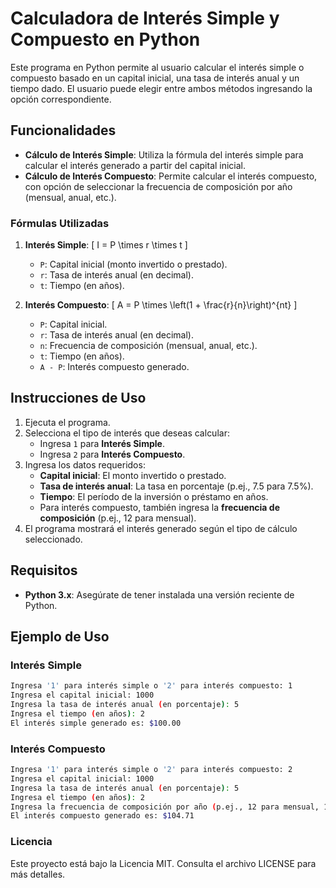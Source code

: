# Calculadora de Interés Simple y Compuesto en Python

Este programa en Python permite al usuario calcular el interés simple o compuesto basado en un capital inicial, una tasa de interés anual y un tiempo dado. El usuario puede elegir entre ambos métodos ingresando la opción correspondiente.

## Funcionalidades

- **Cálculo de Interés Simple**: Utiliza la fórmula del interés simple para calcular el interés generado a partir del capital inicial.
- **Cálculo de Interés Compuesto**: Permite calcular el interés compuesto, con opción de seleccionar la frecuencia de composición por año (mensual, anual, etc.).

### Fórmulas Utilizadas

1. **Interés Simple**:
\[
   I = P \times r \times t
\]
   - `P`: Capital inicial (monto invertido o prestado).
   - `r`: Tasa de interés anual (en decimal).
   - `t`: Tiempo (en años).

2. **Interés Compuesto**:
\[
   A = P \times \left(1 + \frac{r}{n}\right)^{nt}
\]
   - `P`: Capital inicial.
   - `r`: Tasa de interés anual (en decimal).
   - `n`: Frecuencia de composición (mensual, anual, etc.).
   - `t`: Tiempo (en años).
   - `A - P`: Interés compuesto generado.

## Instrucciones de Uso

1. Ejecuta el programa.
2. Selecciona el tipo de interés que deseas calcular:
   - Ingresa `1` para **Interés Simple**.
   - Ingresa `2` para **Interés Compuesto**.
3. Ingresa los datos requeridos:
   - **Capital inicial**: El monto invertido o prestado.
   - **Tasa de interés anual**: La tasa en porcentaje (p.ej., 7.5 para 7.5%).
   - **Tiempo**: El período de la inversión o préstamo en años.
   - Para interés compuesto, también ingresa la **frecuencia de composición** (p.ej., 12 para mensual).
4. El programa mostrará el interés generado según el tipo de cálculo seleccionado.

## Requisitos

- **Python 3.x**: Asegúrate de tener instalada una versión reciente de Python.

## Ejemplo de Uso

### Interés Simple
```bash
Ingresa '1' para interés simple o '2' para interés compuesto: 1
Ingresa el capital inicial: 1000
Ingresa la tasa de interés anual (en porcentaje): 5
Ingresa el tiempo (en años): 2
El interés simple generado es: $100.00
```

### Interés Compuesto
```bash
Ingresa '1' para interés simple o '2' para interés compuesto: 2
Ingresa el capital inicial: 1000
Ingresa la tasa de interés anual (en porcentaje): 5
Ingresa el tiempo (en años): 2
Ingresa la frecuencia de composición por año (p.ej., 12 para mensual, 1 para anual): 12
El interés compuesto generado es: $104.71
```
### Licencia

Este proyecto está bajo la Licencia MIT. Consulta el archivo LICENSE para más detalles.


